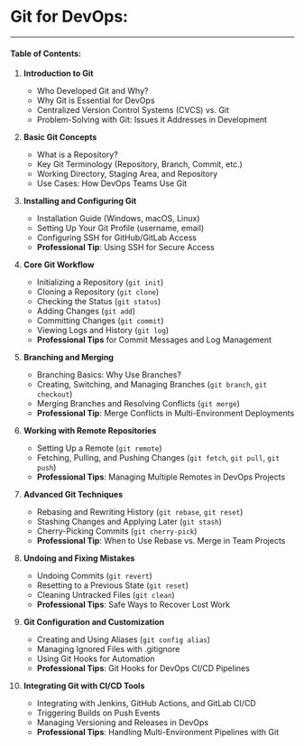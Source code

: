 # Git for DevOps:
---


#### **Table of Contents:**

1. **Introduction to Git**
   - Who Developed Git and Why?
   - Why Git is Essential for DevOps
   - Centralized Version Control Systems (CVCS) vs. Git
   - Problem-Solving with Git: Issues it Addresses in Development

2. **Basic Git Concepts**
   - What is a Repository?
   - Key Git Terminology (Repository, Branch, Commit, etc.)
   - Working Directory, Staging Area, and Repository
   - Use Cases: How DevOps Teams Use Git

3. **Installing and Configuring Git**
   - Installation Guide (Windows, macOS, Linux)
   - Setting Up Your Git Profile (username, email)
   - Configuring SSH for GitHub/GitLab Access
   - **Professional Tip**: Using SSH for Secure Access

4. **Core Git Workflow**
   - Initializing a Repository (`git init`)
   - Cloning a Repository (`git clone`)
   - Checking the Status (`git status`)
   - Adding Changes (`git add`)
   - Committing Changes (`git commit`)
   - Viewing Logs and History (`git log`)
   - **Professional Tips** for Commit Messages and Log Management

5. **Branching and Merging**
   - Branching Basics: Why Use Branches?
   - Creating, Switching, and Managing Branches (`git branch`, `git checkout`)
   - Merging Branches and Resolving Conflicts (`git merge`)
   - **Professional Tip**: Merge Conflicts in Multi-Environment Deployments

6. **Working with Remote Repositories**
   - Setting Up a Remote (`git remote`)
   - Fetching, Pulling, and Pushing Changes (`git fetch`, `git pull`, `git push`)
   - **Professional Tips**: Managing Multiple Remotes in DevOps Projects

7. **Advanced Git Techniques**
   - Rebasing and Rewriting History (`git rebase`, `git reset`)
   - Stashing Changes and Applying Later (`git stash`)
   - Cherry-Picking Commits (`git cherry-pick`)
   - **Professional Tip**: When to Use Rebase vs. Merge in Team Projects

8. **Undoing and Fixing Mistakes**
   - Undoing Commits (`git revert`)
   - Resetting to a Previous State (`git reset`)
   - Cleaning Untracked Files (`git clean`)
   - **Professional Tips**: Safe Ways to Recover Lost Work

9. **Git Configuration and Customization**
   - Creating and Using Aliases (`git config alias`)
   - Managing Ignored Files with .gitignore
   - Using Git Hooks for Automation
   - **Professional Tips**: Git Hooks for DevOps CI/CD Pipelines

10. **Integrating Git with CI/CD Tools**
    - Integrating with Jenkins, GitHub Actions, and GitLab CI/CD
    - Triggering Builds on Push Events
    - Managing Versioning and Releases in DevOps
    - **Professional Tips**: Handling Multi-Environment Pipelines with Git
